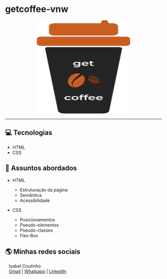 # getcoffee-vnw
<p align="center">
    <img width="300" height="300" src="src/images/copo.png">
</p>

-------

## 💻 Tecnologias
- HTML
- CSS


## 💬 Assuntos abordados
- HTML
    - Estruturação da página 
    - Semântica
    - Acessibilidade
  
- CSS
    - Posicionamentos
    - Pseudo-elementos
    - Pseudo-classes
    - Flex-Box
   

## 🌎 Minhas redes sociais
<p>
    <p>&nbsp&nbsp&nbspIsabel Coutinho<br>
    &nbsp&nbsp&nbsp<a href="mailto:isabelcoutinhors@gmail.com">Gmail</a>&nbsp;|&nbsp;<a href="https://api.whatsapp.com/send?phone=5591983779499">Whatsapp</a>&nbsp;|&nbsp;<a href="https://www.linkedin.com/in/isabelcoutinhodonascimento/">LinkedIn</a></p>
</p>
<br/><br/>
